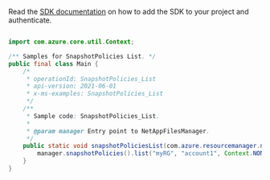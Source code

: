 Read the [SDK documentation](https://github.com/Azure/azure-sdk-for-java/blob/azure-resourcemanager-netapp_1.0.0-beta.5/sdk/netapp/azure-resourcemanager-netapp/README.md) on how to add the SDK to your project and authenticate.

```java

import com.azure.core.util.Context;

/** Samples for SnapshotPolicies List. */
public final class Main {
    /*
     * operationId: SnapshotPolicies_List
     * api-version: 2021-06-01
     * x-ms-examples: SnapshotPolicies_List
     */
    /**
     * Sample code: SnapshotPolicies_List.
     *
     * @param manager Entry point to NetAppFilesManager.
     */
    public static void snapshotPoliciesList(com.azure.resourcemanager.netapp.NetAppFilesManager manager) {
        manager.snapshotPolicies().list("myRG", "account1", Context.NONE);
    }
}
```
